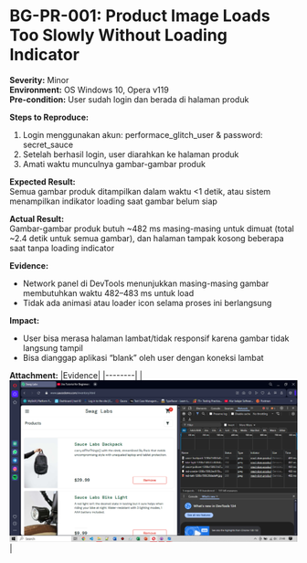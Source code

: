 # BG-PR-001: Product Image Loads Too Slowly Without Loading Indicator

**Severity:** Minor  
**Environment:** OS Windows 10, Opera v119  
**Pre-condition:** User sudah login dan berada di halaman produk

**Steps to Reproduce:**
1. Login menggunakan akun: performace_glitch_user & password: secret_sauce
2. Setelah berhasil login, user diarahkan ke halaman produk
3. Amati waktu munculnya gambar-gambar produk

**Expected Result:**  
Semua gambar produk ditampilkan dalam waktu <1 detik, atau sistem menampilkan indikator loading saat gambar belum siap

**Actual Result:**  
Gambar-gambar produk butuh ~482 ms masing-masing untuk dimuat (total ~2.4 detik untuk semua gambar), dan halaman tampak kosong beberapa saat tanpa loading indicator

**Evidence:**
- Network panel di DevTools menunjukkan masing-masing gambar membutuhkan waktu 482–483 ms untuk load
- Tidak ada animasi atau loader icon selama proses ini berlangsung

**Impact:**  
- User bisa merasa halaman lambat/tidak responsif karena gambar tidak langsung tampil
- Bisa dianggap aplikasi “blank” oleh user dengan koneksi lambat

**Attachment:**
|Evidence|
|--------|
|![performance](../../documentations/BG-PR-001.png)|

